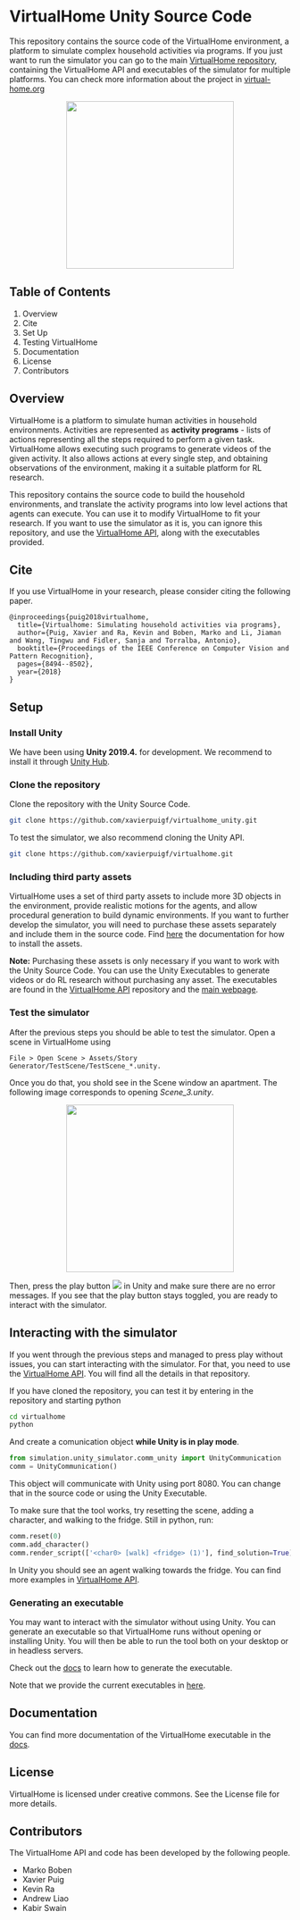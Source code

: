 # VirtualHome Unity Source Code
This repository contains the source code of the VirtualHome environment, a platform to simulate complex household activities via programs. If you just want to run the simulator you can go to the main [VirtualHome repository](https://github.com/xavierpuigf/virtualhome), containing the VirtualHome API and executables of the simulator for multiple platforms. You can check more information about the project in [virtual-home.org](https://www.virtual-home.org)

<p align="center">
  <img height="300" src="doc/assets/banner.gif">
</p>

## Table of Contents
1. Overview
2. Cite
3. Set Up
4. Testing VirtualHome
5. Documentation 
6. License
7. Contributors

## Overview
VirtualHome is a platform to simulate human activities in household environments. Activities are represented as **activity programs** - lists of actions representing all the steps required to perform a given task. VirtualHome allows executing such programs to generate videos of the given activity. It also allows actions at every single step, and obtaining observations of the environment, making it a suitable platform for RL research.

This repository contains the source code to build the household environments, and translate the activity programs into low level actions that agents can execute. You can use it to modify VirtualHome to fit your research. If you want to use the simulator as it is, you can ignore this repository, and use the [VirtualHome API](https://github.com/xavierpuigf/virtualhome), along with the executables provided.

## Cite
If you use VirtualHome in your research, please consider citing the following paper.

```
@inproceedings{puig2018virtualhome,
  title={Virtualhome: Simulating household activities via programs},
  author={Puig, Xavier and Ra, Kevin and Boben, Marko and Li, Jiaman and Wang, Tingwu and Fidler, Sanja and Torralba, Antonio},
  booktitle={Proceedings of the IEEE Conference on Computer Vision and Pattern Recognition},
  pages={8494--8502},
  year={2018}
}
``` 

## Setup
### Install Unity
We have been using **Unity 2019.4.** for development. We recommend to install it through [Unity Hub](https://store.unity.com/download). 

### Clone the repository
Clone the repository with the Unity Source Code.

```bash
git clone https://github.com/xavierpuigf/virtualhome_unity.git
```

To test the simulator, we also recommend cloning the Unity API.
```bash
git clone https://github.com/xavierpuigf/virtualhome.git
```

### Including third party assets
VirtualHome uses a set of third party assets to include more 3D objects in the environment, provide realistic motions for the agents, and allow procedural generation to build dynamic environments. If you want to further develop the simulator, you will need to purchase these assets separately and include them in the source code. Find [here](doc/third_party.md) the documentation for how to install the assets.

**Note:** Purchasing these assets is only necessary if you want to work with the Unity Source Code. You can use the Unity Executables to generate videos or do RL research without purchasing any asset. The executables are found in the [VirtualHome API](https://github.com/xavierpuigf/virtualhome) repository and the [main webpage](https://www.virtual-home.org).

### Test the simulator
After the previous steps you should be able to test the simulator. Open a scene in VirtualHome using

```File > Open Scene > Assets/Story Generator/TestScene/TestScene_*.unity. ```

Once you do that, you shold see in the Scene window an apartment. The following image corresponds to opening *Scene_3.unity*.

<p align="center">
  <img height="300" src="doc/assets/scene_view.png">
</p>


Then, press the play button ![](doc/assets/play.png) in Unity and make sure there are no error messages. If you see that the play button stays toggled, you are ready to interact with the simulator.


## Interacting with the simulator
If you went through the previous steps and managed to press play without issues, you can start interacting with the simulator. For that, you need to use the [VirtualHome API](https://github.com/xavierpuigf/virtualhome). You will find all the details in that repository.

If you have cloned the repository, you can test it by entering in the repository and starting python

```bash
cd virtualhome
python
```

And create a comunication object **while Unity is in play mode**. 

```python
from simulation.unity_simulator.comm_unity import UnityCommunication
comm = UnityCommunication()
```

This object will communicate with Unity using port 8080. You can change that in the source code or using the Unity Executable.

To make sure that the tool works, try resetting the scene, adding a character, and walking to the fridge. Still in python, run:

```python
comm.reset(0)
comm.add_character()
comm.render_script(['<char0> [walk] <fridge> (1)'], find_solution=True)
```

In Unity you should see an agent walking towards the fridge. You can find more examples in [VirtualHome API](https://github.com/xavierpuigf/virtualhome).

### Generating an executable
You may want to interact with the simulator without using Unity. You can generate an executable so that VirtualHome runs without opening or installing Unity. You will then be able to run the tool both  on your desktop or in headless servers.

Check out the [docs](doc/build_exec.md) to learn how to generate the executable.

Note that we provide the current executables in [here](https://github.com/xavierpuigf/virtualhome). 

## Documentation
You can find more documentation of the VirtualHome executable in the [docs](doc).

## License
VirtualHome is licensed under creative commons. See the License file for more details.


## Contributors
The VirtualHome API and code has been developed by the following people.

- Marko Boben
- Xavier Puig
- Kevin Ra
- Andrew Liao
- Kabir Swain

